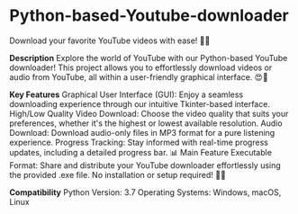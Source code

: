 # Python-based-Youtube-downloader
Download your favorite YouTube videos with ease! 🚀✨

**Description**
Explore the world of YouTube with our Python-based YouTube downloader! This project allows you to effortlessly download videos or audio from YouTube, all within a user-friendly graphical interface. 😍🎉

**Key Features**
Graphical User Interface (GUI): Enjoy a seamless downloading experience through our intuitive Tkinter-based interface.
High/Low Quality Video Download: Choose the video quality that suits your preferences, whether it's the highest or lowest available resolution.
Audio Download: Download audio-only files in MP3 format for a pure listening experience.
Progress Tracking: Stay informed with real-time progress updates, including a detailed progress bar. 📊
Main Feature
Executable Format: Share and distribute your YouTube downloader effortlessly using the provided .exe file. No installation or setup required! 💯💼

**Compatibility**
Python Version: 3.7
Operating Systems: Windows, macOS, Linux
